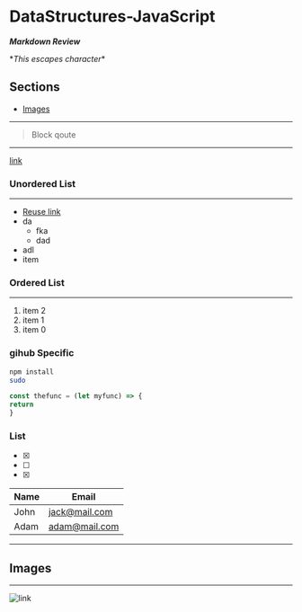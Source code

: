 # DataStructures-JavaScript 

<!---
bold ialic 
-->
***Markdown Review*** 

\**This escapes character*\*

## Sections
- [Images](#images)

---
> Block qoute

---


<!-- samhing can b done wih image -->
[link](google.com "hover name")

[i]: [google.com/](https://www.google.com/webhp?hl=en&sa=X&ved=0ahUKEwjFlO6awYrwAhUihOAKHcJgBHgQPAgI) 


### Unordered List
---
* [Reuse link][i]
* da
  * fka
  * dad
* adl
* item


### Ordered List
---
1. item 2
2. item 1
3. item 0

<!-- you can specify language -->
### gihub Specific 

```bash
npm install
sudo

```
```javascript
const thefunc = (let myfunc) => {
return 
}
```



### List
* [x]
* [ ]
* [x] 





| Name | Email |
| ---- | ----- |
| John | jack@mail.com |
| Adam | adam@mail.com |


---

## Images
---
![link](https://media.giphy.com/media/Q8t3Mfn7TX7gD6l35d/giphy.gif)

